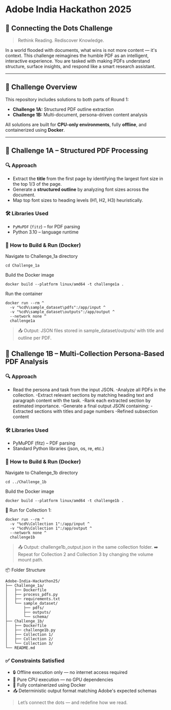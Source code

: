 # Adobe India Hackathon 2025

## 🚀 Connecting the Dots Challenge

> Rethink Reading. Rediscover Knowledge.

In a world flooded with documents, what wins is not more content — it's context. This challenge reimagines the humble PDF as an intelligent, interactive experience. You are tasked with making PDFs understand structure, surface insights, and respond like a smart research assistant.

---

## 📁 Challenge Overview

This repository includes solutions to both parts of Round 1:

- **Challenge 1A:** Structured PDF outline extraction
- **Challenge 1B:** Multi-document, persona-driven content analysis

All solutions are built for **CPU-only environments**, fully **offline**, and containerized using **Docker**.

---

## 🧠 Challenge 1A – Structured PDF Processing

### 🔍 Approach

- Extract the **title** from the first page by identifying the largest font size in the top 1/3 of the page.
- Generate a **structured outline** by analyzing font sizes across the document.
- Map top font sizes to heading levels (H1, H2, H3) heuristically.

### 🛠️ Libraries Used

- `PyMuPDF` (`fitz`) – for PDF parsing
- Python 3.10 – language runtime

### 🧪 How to Build & Run (Docker)


 Navigate to Challenge_1a directory
```
cd Challenge_1a
```
 Build the Docker image
```
docker build --platform linux/amd64 -t challenge1a .
```

 Run the container
```
docker run --rm ^
  -v "%cd%\sample_dataset\pdfs":/app/input ^
  -v "%cd%\sample_dataset\outputs":/app/output ^
  --network none ^
  challenge1a
```
> 📤 Output: JSON files stored in sample_dataset/outputs/ with title and outline per PDF.

## 🧩 Challenge 1B – Multi-Collection Persona-Based PDF Analysis
### 🔍 Approach
- Read the persona and task from the input JSON.
-Analyze all PDFs in the collection.
-Extract relevant sections by matching heading text and paragraph content with the task.
-Rank each extracted section by estimated importance.
-Generate a final output JSON containing:
-Extracted sections with titles and page numbers
-Refined subsection content

### 🛠️ Libraries Used
- PyMuPDF (fitz) – PDF parsing
- Standard Python libraries (json, os, re, etc.)

### 🧪 How to Build & Run (Docker)
 Navigate to Challenge_1b directory
```
cd ../Challenge_1b
```

 Build the Docker image
```
docker build --platform linux/amd64 -t challenge1b .
```
🏃 Run for Collection 1:
```
docker run --rm ^
  -v "%cd%\Collection 1":/app/input ^
  -v "%cd%\Collection 1":/app/output ^
  --network none ^
  challenge1b
```
>📤 Output: challenge1b_output.json in the same collection folder.
>➡️ Repeat for Collection 2 and Collection 3 by changing the volume mount path.

📦 Folder Structure
```
Adobe-India-Hackathon25/
├── Challenge_1a/
│   ├── Dockerfile
│   ├── process_pdfs.py
│   ├── requirements.txt
│   └── sample_dataset/
│       ├── pdfs/
│       ├── outputs/
│       └── schema/
├── Challenge_1b/
│   ├── Dockerfile
│   ├── challenge1b.py
│   ├── Collection 1/
│   ├── Collection 2/
│   └── Collection 3/
└── README.md
```
### ✅ Constraints Satisfied
- 🔒 Offline execution only — no internet access required
- 🧠 Pure CPU execution — no GPU dependencies
- 🐳 Fully containerized using Docker
- 📤 Deterministic output format matching Adobe's expected schemas

> Let’s connect the dots — and redefine how we read.
